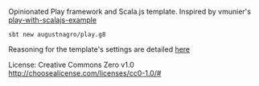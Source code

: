 Opinionated Play framework and Scala.js template. Inspired by vmunier's [play-with-scalajs-example](https://github.com/vmunier/play-with-scalajs-example)

`sbt new augustnagro/play.g8`

Reasoning for the template's settings are detailed [here][post]

License: Creative Commons Zero v1.0
http://choosealicense.com/licenses/cc0-1.0/#

[g8]: http://www.foundweekends.org/giter8/
[sjs]: https://www.scala-js.org
[post]: https://augustnagro.com/Giter8-Scala-Templates.html
[scala]: scala-lang.org
[sbt]: http://www.scala-sbt.org/
[scheck]: http://www.scalacheck.org
